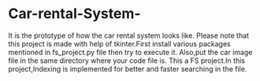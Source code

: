 # Car-rental-System-
It is the prototype of how the car rental system looks like.
Please note that this project is made with help of tkinter.First install various packages mentioned in fs_project.py file then try to execute it.
Also,put the car image file in the same directory where your code file is.
This a FS project.In this project,Indexing is implemented for better and faster searching in the file.
